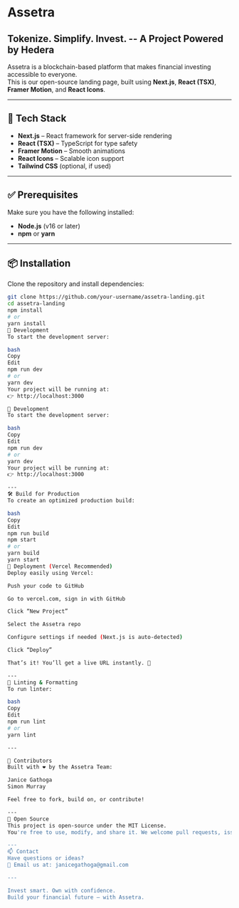 
# Assetra 
## Tokenize. Simplify. Invest. -- A Project Powered by Hedera

Assetra is a blockchain-based platform that makes financial investing accessible to everyone.  
This is our open-source landing page, built using **Next.js**, **React (TSX)**, **Framer Motion**, and **React Icons**.

---

## 🚀 Tech Stack

- **Next.js** – React framework for server-side rendering
- **React (TSX)** – TypeScript for type safety
- **Framer Motion** – Smooth animations
- **React Icons** – Scalable icon support
- **Tailwind CSS** (optional, if used)

---

## ✅ Prerequisites

Make sure you have the following installed:

- **Node.js** (v16 or later)
- **npm** or **yarn**

---

## 📦 Installation

Clone the repository and install dependencies:

```bash
git clone https://github.com/your-username/assetra-landing.git
cd assetra-landing
npm install
# or
yarn install
🧪 Development
To start the development server:

bash
Copy
Edit
npm run dev
# or
yarn dev
Your project will be running at:
👉 http://localhost:3000

🧪 Development
To start the development server:

bash
Copy
Edit
npm run dev
# or
yarn dev
Your project will be running at:
👉 http://localhost:3000

---
🛠️ Build for Production
To create an optimized production build:

bash
Copy
Edit
npm run build
npm start
# or
yarn build
yarn start
🚀 Deployment (Vercel Recommended)
Deploy easily using Vercel:

Push your code to GitHub

Go to vercel.com, sign in with GitHub

Click “New Project”

Select the Assetra repo

Configure settings if needed (Next.js is auto-detected)

Click “Deploy”

That’s it! You’ll get a live URL instantly. 🎉

---
🧼 Linting & Formatting
To run linter:

bash
Copy
Edit
npm run lint
# or
yarn lint

---

👥 Contributors
Built with ❤️ by the Assetra Team:

Janice Gathoga
Simon Murray

Feel free to fork, build on, or contribute!

---
👐 Open Source
This project is open-source under the MIT License.
You're free to use, modify, and share it. We welcome pull requests, issues, and community contributions.

--- 
📫 Contact
Have questions or ideas?
📩 Email us at: janicegathoga@gmail.com

---

Invest smart. Own with confidence.
Build your financial future — with Assetra.